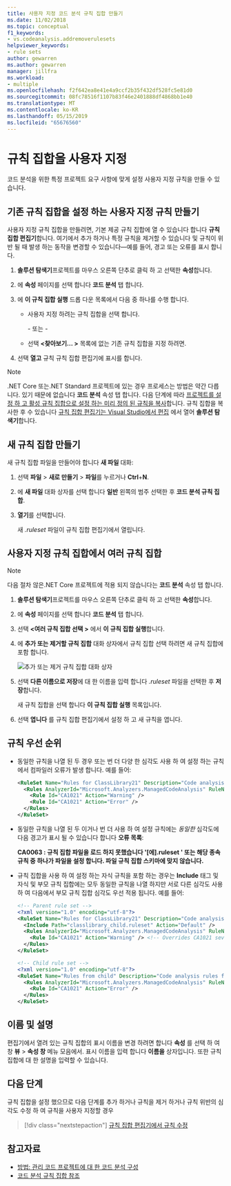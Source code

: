 ```yaml
---
title: 사용자 지정 코드 분석 규칙 집합 만들기
ms.date: 11/02/2018
ms.topic: conceptual
f1_keywords:
- vs.codeanalysis.addremoverulesets
helpviewer_keywords:
- rule sets
author: gewarren
ms.author: gewarren
manager: jillfra
ms.workload:
- multiple
ms.openlocfilehash: f2f642ea8e41e4a9ccf2b35f432df528fc5e81d0
ms.sourcegitcommit: 08fc78516f1107b83f46e2401888df4868bb1e40
ms.translationtype: MT
ms.contentlocale: ko-KR
ms.lasthandoff: 05/15/2019
ms.locfileid: "65676560"
---
```

# <a name="customize-a-rule-set"></a>규칙 집합을 사용자 지정

코드 분석을 위한 특정 프로젝트 요구 사항에 맞게 설정 사용자 지정 규칙을 만들 수 있습니다.

## <a name="create-a-custom-rule-set-from-an-existing-rule-set"></a>기존 규칙 집합을 설정 하는 사용자 지정 규칙 만들기

사용자 지정 규칙 집합을 만들려면, 기본 제공 규칙 집합에 열 수 있습니다 합니다 **규칙 집합 편집기**합니다. 여기에서 추가 하거나 특정 규칙을 제거할 수 있습니다 및 규칙이 위반 될 때 발생 하는 동작을 변경할 수 있습니다&mdash;예를 들어, 경고 또는 오류를 표시 합니다.

1. **솔루션 탐색기**프로젝트를 마우스 오른쪽 단추로 클릭 하 고 선택한 **속성**합니다.

2. 에 **속성** 페이지를 선택 합니다 **코드 분석** 탭 합니다.

3. 에 **이 규칙 집합 실행** 드롭 다운 목록에서 다음 중 하나를 수행 합니다.

   - 사용자 지정 하려는 규칙 집합을 선택 합니다.

     \- 또는 -

   - 선택  **\<찾아보기... >** 목록에 없는 기존 규칙 집합을 지정 하려면.

4. 선택 **열고** 규칙 규칙 집합 편집기에 표시를 합니다.

> [!NOTE]
> .NET Core 또는.NET Standard 프로젝트에 있는 경우 프로세스는 방법은 약간 다릅니다. 있기 때문에 없습니다 **코드 분석** 속성 탭 합니다. 다음 단계에 따라 [프로젝트를 설정 하 고 활성 규칙 집합으로 설정 하는 미리 정의 된 규칙을 복사](analyzer-rule-sets.md)합니다. 규칙 집합을 복사한 후 수 있습니다 [규칙 집합 편집기는 Visual Studio에서 편집](working-in-the-code-analysis-rule-set-editor.md) 에서 열어 **솔루션 탐색기**합니다.

## <a name="create-a-new-rule-set"></a>새 규칙 집합 만들기

새 규칙 집합 파일을 만들어야 합니다 **새 파일** 대화:

1. 선택 **파일** > **새로 만들기** > **파일**를 누르거나 **Ctrl**+**N**.

2. 에 **새 파일** 대화 상자를 선택 합니다 **일반** 왼쪽의 범주 선택한 후 **코드 분석 규칙 집합**.

3. **열기**를 선택합니다.

   새 *.ruleset* 파일이 규칙 집합 편집기에서 열립니다.

## <a name="create-a-custom-rule-set-from-multiple-rule-sets"></a>사용자 지정 규칙 집합에서 여러 규칙 집합

> [!NOTE]
> 다음 절차 않은.NET Core 프로젝트에 적용 되지 않습니다는 **코드 분석** 속성 탭 합니다.

1. **솔루션 탐색기**프로젝트를 마우스 오른쪽 단추로 클릭 하 고 선택한 **속성**합니다.

2. 에 **속성** 페이지를 선택 합니다 **코드 분석** 탭 합니다.

3. 선택  **\<여러 규칙 집합 선택 >** 에서 **이 규칙 집합 실행**합니다.

4. 에 **추가 또는 제거할 규칙 집합** 대화 상자에서 규칙 집합 선택 하려면 새 규칙 집합에 포함 합니다.

   ![추가 또는 제거 규칙 집합 대화 상자](media/add-remove-rule-sets.png)

5. 선택 **다른 이름으로 저장**에 대 한 이름을 입력 합니다 *.ruleset* 파일을 선택한 후 **저장**합니다.

   새 규칙 집합을 선택 합니다 **이 규칙 집합 실행** 목록입니다.

6. 선택 **엽니다** 를 규칙 집합 편집기에서 설정 하 고 새 규칙을 엽니다.

## <a name="rule-precedence"></a>규칙 우선 순위

- 동일한 규칙을 나열 된 두 경우 또는 번 더 다양 한 심각도 사용 하 여 설정 하는 규칙에서 컴파일러 오류가 발생 합니다. 예를 들어:

   ```xml
   <RuleSet Name="Rules for ClassLibrary21" Description="Code analysis rules for ClassLibrary21.csproj." ToolsVersion="15.0">
     <Rules AnalyzerId="Microsoft.Analyzers.ManagedCodeAnalysis" RuleNamespace="Microsoft.Rules.Managed">
       <Rule Id="CA1021" Action="Warning" />
       <Rule Id="CA1021" Action="Error" />
     </Rules>
   </RuleSet>
   ```

- 동일한 규칙을 나열 된 두 이거나 번 더 사용 하 여 설정 규칙에는 *동일한* 심각도에 다음 경고가 표시 될 수 있습니다 합니다 **오류 목록**:

   **CA0063 : 규칙 집합 파일을 로드 하지 못했습니다 '\[에].ruleset ' 또는 해당 종속 규칙 중 하나가 파일을 설정 합니다. 파일 규칙 집합 스키마에 맞지 않습니다.**

- 규칙 집합을 사용 하 여 설정 하는 자식 규칙을 포함 하는 경우는 **Include** 태그 및 자식 및 부모 규칙 집합에는 모두 동일한 규칙을 나열 하지만 서로 다른 심각도 사용 하 여 다음에서 부모 규칙 집합 심각도 우선 적용 됩니다. 예를 들어:

   ```xml
   <!-- Parent rule set -->
   <?xml version="1.0" encoding="utf-8"?>
   <RuleSet Name="Rules for ClassLibrary21" Description="Code analysis rules for ClassLibrary21.csproj." ToolsVersion="15.0">
     <Include Path="classlibrary_child.ruleset" Action="Default" />
     <Rules AnalyzerId="Microsoft.Analyzers.ManagedCodeAnalysis" RuleNamespace="Microsoft.Rules.Managed">
       <Rule Id="CA1021" Action="Warning" /> <!-- Overrides CA1021 severity from child rule set -->
     </Rules>
   </RuleSet>

   <!-- Child rule set -->
   <?xml version="1.0" encoding="utf-8"?>
   <RuleSet Name="Rules from child" Description="Code analysis rules from child." ToolsVersion="15.0">
     <Rules AnalyzerId="Microsoft.Analyzers.ManagedCodeAnalysis" RuleNamespace="Microsoft.Rules.Managed">
       <Rule Id="CA1021" Action="Error" />
     </Rules>
   </RuleSet>
   ```

## <a name="name-and-description"></a>이름 및 설명

편집기에서 열려 있는 규칙 집합의 표시 이름을 변경 하려면 합니다 **속성** 를 선택 하 여 창 **뷰** > **속성 창** 메뉴 모음에서. 표시 이름을 입력 합니다 **이름을** 상자입니다. 또한 규칙 집합에 대 한 설명을 입력할 수 있습니다.

## <a name="next-steps"></a>다음 단계

규칙 집합을 설정 했으므로 다음 단계를 추가 하거나 규칙을 제거 하거나 규칙 위반의 심각도 수정 하 여 규칙을 사용자 지정할 경우

> [!div class="nextstepaction"]
> [규칙 집합 편집기에서 규칙 수정](../code-quality/working-in-the-code-analysis-rule-set-editor.md)

## <a name="see-also"></a>참고자료

- [방법: 관리 코드 프로젝트에 대 한 코드 분석 구성](../code-quality/how-to-configure-code-analysis-for-a-managed-code-project.md)
- [코드 분석 규칙 집합 참조](../code-quality/rule-set-reference.md)